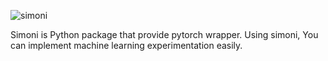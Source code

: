 ![simoni](https://user-images.githubusercontent.com/20740529/49001231-759b3480-f19f-11e8-9bff-289d7fb22df2.png)

Simoni is Python package that provide pytorch wrapper.
Using simoni, You can implement machine learning experimentation easily.
